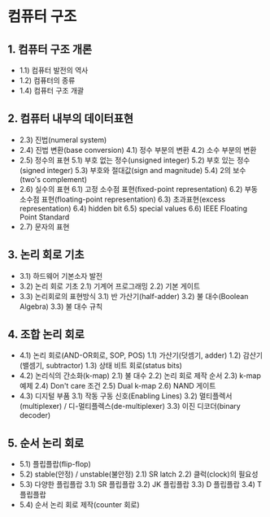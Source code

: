 # 컴퓨터 구조

## 1. 컴퓨터 구조 개론
  - 1.1) 컴퓨터 발전의 역사
  - 1.2) 컴퓨터의 종류
  - 1.4) 컴퓨터 구조 개괄


## 2. 컴퓨터 내부의 데이터표현
  - 2.3) 진법(numeral system)
  - 2.4) 진법 변환(base conversion)
        4.1) 정수 부분의 변환
        4.2) 소수 부분의 변환
  - 2.5) 정수의 표현
        5.1) 부호 없는 정수(unsigned integer)
        5.2) 부호 있는 정수(signed integer)
        5.3) 부호와 절대값(sign and magnitude)
        5.4) 2의 보수(two's complement)
  - 2.6) 실수의 표현
        6.1) 고정 소수점 표현(fixed-point representation)
        6.2) 부동 소수점 표현(floating-point representation)
        6.3) 초과표현(excess representation)
        6.4) hidden bit
        6.5) special values
        6.6) IEEE Floating Point Standard
  - 2.7) 문자의 표현


## 3. 논리 회로 기초
  - 3.1) 하드웨어 기본소자 발전
  - 3.2) 논리 회로 기초
        2.1) 기계어 프로그래밍
        2.2) 기본 게이트
  - 3.3) 논리회로의 표현방식
        3.1) 반 가산기(half-adder)
        3.2) 불 대수(Boolean Algebra)
        3.3) 불 대수 규칙


## 4. 조합 논리 회로
  - 4.1) 논리 회로(AND-OR회로, SOP, POS)
        1.1) 가산기(덧셈기, adder)
        1.2) 감산기(밸셈기, subtractor)
        1.3) 상태 비트 회로(status bits)
  - 4.2) 논리식의 간소화(k-map)
        2.1) 불 대수
        2.2) 논리 회로 제작 순서
        2.3) k-map 예제
        2.4) Don't care 조건
        2.5) Dual k-map
        2.6) NAND 게이트
  - 4.3) 디지털 부품
        3.1) 작동 구동 신호(Enabling Lines)
        3.2) 멀티플렉서(multiplexer) / 디-멀티플렉스(de-multiplexer)
        3.3) 이진 디코더(binary decoder)


## 5. 순서 논리 회로
  - 5.1) 플립플랍(flip-flop)
  - 5.2) stable(안정) / unstable(불안정)
        2.1) SR latch
        2.2) 클럭(clock)의 필요성
  - 5.3) 다양한 플립플랍
        3.1) SR 플립플랍
        3.2) JK 플립플랍
        3.3) D 플립플랍
        3.4) T 플립플랍
  - 5.4) 순서 논리 회로 제작(counter 회로)
